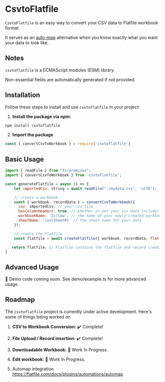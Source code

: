 # CsvtoFlatfile

`CsvtoFlatfile` is an easy way to convert your CSV data to Flatfile workbook format.

It serves as an [auto-map](https://flatfile.com/docs/plugins/automations/automap) alternative when you know exactly what you want your data to look like.

## Notes
`csvtoflatfile` is a ECMAScript modules (ESM) library.

 Non-essential fields are automatically generated if not provided.

## Installation

Follow these steps to install and use `csvtoflatfile` in your project:

1. **Install the package via npm:**

```bash
npm install csvtoflatfile
```

2. **Import the package**

```javascript
const { convertCsvToWorkbook } = require('csvtoflatfile')
```

## Basic Usage

```javascript
import { readFile } from "fs/promises";
import { convertCsvToWorkbook } from 'csvtoflatfile';

const generateFlatfile = async () => {
    let importedCsv: string = await readFile("./mydata.csv", 'utf8');

    // create a workbook
    const { workbook, recordData } = convertCsvToWorkbook({
      csv: importedCsv, // your csv file
      hasColumnHeaders: true, // whether or not your csv data includes headers
      workbookName: 'Zillow', // the name of your newly created workbook
      sheetName: 'coolSheet#1' // the sheet name for your data
    });

    // create the Flatfile
    const flatfile = await createFlatfile({ workbook, recordData, flatfileApiKey: process.env.yourKey });

   return flatfile; // Flatfile contains the flatfile and record creation response
}
```

## Advanced Usage

🚧 Demo code coming soon. See demo/example.ts for more advanced usage.

## Roadmap

The `csvtoflatfile` project is currently under active development. Here's some of things being worked on

1. **CSV to Workbook Conversion:** ✔️ Complete!

2. **File Upload / Record insertion:** ✔️ Complete!

3. **Downloadable Workbook:** 🚧 Work In Progress.

4. **Edit workbook:** 🚧 Work In Progress.

5. Automap integration https://flatfile.com/docs/plugins/automations/automap
